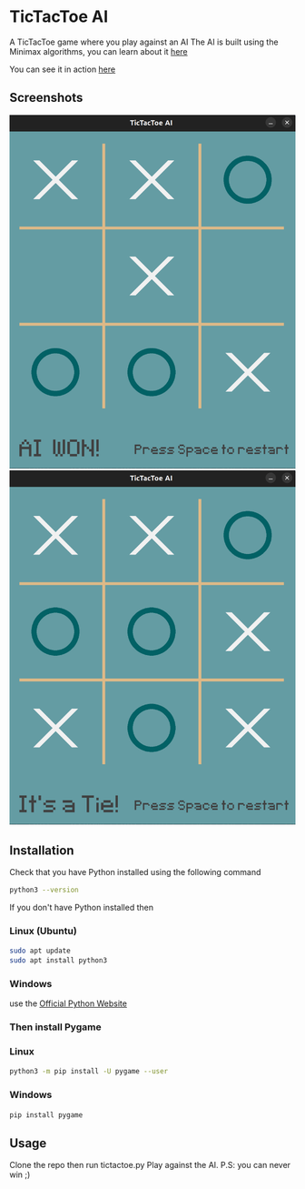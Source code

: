 # TicTacToe AI

A TicTacToe game where you play against an AI
The AI is built using the Minimax algorithms, you can learn about it [here](https://www.youtube.com/watch?v=l-hh51ncgDI)


You can see it in action [here](https://www.youtube.com/watch?v=rCkwOVDNoks)

## Screenshots

![AIwin](images/win.png)
![tie](images/tie.png)

## Installation 


Check that you have Python installed using the following command

```bash
python3 --version
```
If you don't have Python installed then 

### Linux (Ubuntu)
```bash
sudo apt update
sudo apt install python3
```
### Windows 
use the [Official Python Website](https://www.python.org/downloads/windows/) 

### Then install Pygame

### Linux
```bash
python3 -m pip install -U pygame --user
```
### Windows
```bash
pip install pygame
```

## Usage
Clone the repo then run tictactoe.py
Play against the AI. 
P.S: you can never win ;)
